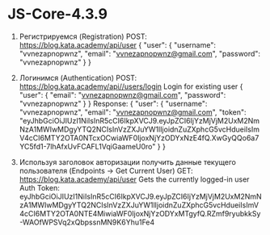 # JS-Core-4.3.9
1. Регистрируемся (Registration) POST: https://blog.kata.academy/api/user
{
  "user": {
    "username": "vvnezapnopwnz",
    "email": "vvnezapnopwnz@gmail.com",
    "password": "vvnezapnopwnz"
  }
}

2. Логинимся (Authentication) POST: https://blog.kata.academy/api//users/login
Login for existing user
{
  "user": {
    "email": "vvnezapnopwnz@gmail.com",
    "password": "vvnezapnopwnz"
  }
}
Response: {
    "user": {
        "username": "vvnezapnopwnz",
        "email": "vvnezapnopwnz@gmail.com",
        "token": "eyJhbGciOiJIUzI1NiIsInR5cCI6IkpXVCJ9.eyJpZCI6IjYzMjVjM2UxM2NmNzA1MWIwMDgyYTQ2NCIsInVzZXJuYW1lIjoidnZuZXphcG5vcHdueiIsImV4cCI6MTY2OTA0NTcxOCwiaWF0IjoxNjYzODYxNzE4fQ.XwGyQQo6a7YC5fd1-7lhAfxUvFCAFL1VqiGaameU0ro"
    }
}
3. Используя заголовок авторизации получить данные текущего пользователя (Endpoints -> Get Current User) GET: https://blog.kata.academy/api/user
Gets the currently logged-in user
Auth
  Token: eyJhbGciOiJIUzI1NiIsInR5cCI6IkpXVCJ9.eyJpZCI6IjYzMjVjM2UxM2NmNzA1MWIwMDgyYTQ2NCIsInVzZXJuYW1lIjoidnZuZXphcG5vcHdueiIsImV4cCI6MTY2OTA0NTE4MiwiaWF0IjoxNjYzODYxMTgyfQ.RZmf9ryubkkSy-WAOfWPSVq2xQbpssnMN9K6Yhu1Fe4
